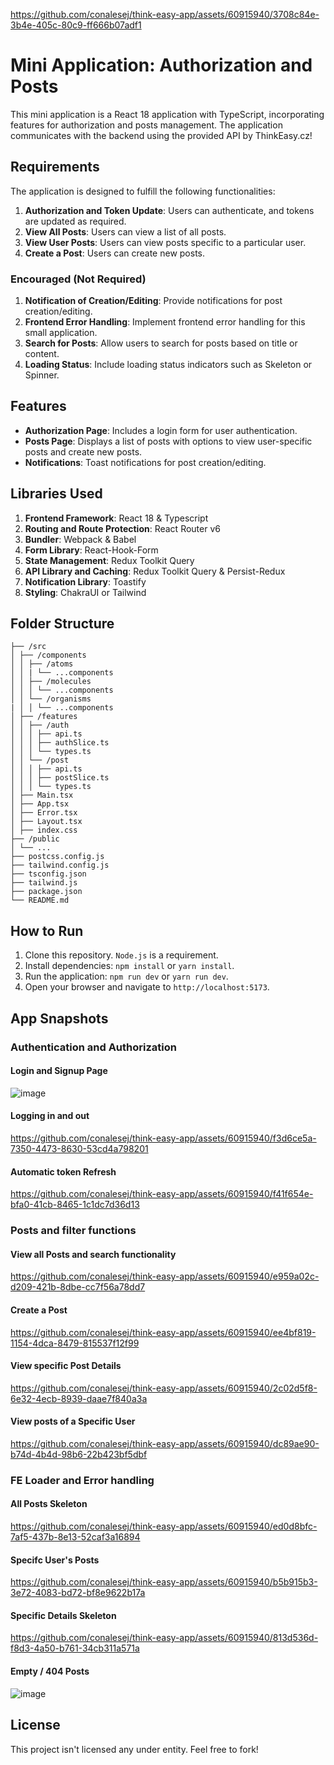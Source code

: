 
https://github.com/conalesej/think-easy-app/assets/60915940/3708c84e-3b4e-405c-80c9-ff666b07adf1
# Mini Application: Authorization and Posts

This mini application is a React 18  application with TypeScript, incorporating features for authorization and posts management. The application communicates with the backend using the provided API by ThinkEasy.cz!

## Requirements

The application is designed to fulfill the following functionalities:

1. **Authorization and Token Update**: Users can authenticate, and tokens are updated as required.
2. **View All Posts**: Users can view a list of all posts.
3. **View User Posts**: Users can view posts specific to a particular user.
4. **Create a Post**: Users can create new posts.

### Encouraged (Not Required)

1. **Notification of Creation/Editing**: Provide notifications for post creation/editing.
2. **Frontend Error Handling**: Implement frontend error handling for this small application.
3. **Search for Posts**: Allow users to search for posts based on title or content.
4. **Loading Status**: Include loading status indicators such as Skeleton or Spinner.

## Features

- **Authorization Page**: Includes a login form for user authentication.
- **Posts Page**: Displays a list of posts with options to view user-specific posts and create new posts.
- **Notifications**: Toast notifications for post creation/editing.


## Libraries Used

1. **Frontend Framework**: React 18 & Typescript
2. **Routing and Route Protection**: React Router v6
3. **Bundler**: Webpack & Babel
4. **Form Library**: React-Hook-Form
5. **State Management**: Redux Toolkit Query
6. **API Library and Caching**: Redux Toolkit Query & Persist-Redux
7. **Notification Library**: Toastify
8. **Styling**: ChakraUI or Tailwind

## Folder Structure
```
├── /src
│ ├── /components
│ │ ├── /atoms
│ │ | └── ...components  
│ │ ├── /molecules
│ │ │ └── ...components  
│ │ └── /organisms
| │ │ └── ...components  
│ ├── /features
│ │ ├── /auth
│ │ │ ├── api.ts
│ │ │ ├── authSlice.ts
│ │ │ └── types.ts
│ │ └── /post
│ │ │ ├── api.ts
│ │ │ ├── postSlice.ts
│ │ │ └── types.ts
│ ├── Main.tsx
│ ├── App.tsx
│ ├── Error.tsx
│ ├── Layout.tsx
│ ├── index.css
├── /public
│ └── ...
├── postcss.config.js
├── tailwind.config.js
├── tsconfig.json
├── tailwind.js
├── package.json
└── README.md
```

## How to Run

1. Clone this repository. `Node.js` is a requirement.
2. Install dependencies: `npm install` or `yarn install`.
3. Run the application: `npm run dev` or `yarn run dev`.
4. Open your browser and navigate to `http://localhost:5173`.

## App Snapshots
### Authentication and Authorization
#### Login and Signup Page
![image](https://github.com/conalesej/think-easy-app/assets/60915940/c23d849a-d7fc-4a5f-8181-3904ca9bce73)
#### Logging in and out
https://github.com/conalesej/think-easy-app/assets/60915940/f3d6ce5a-7350-4473-8630-53cd4a798201
#### Automatic token Refresh
https://github.com/conalesej/think-easy-app/assets/60915940/f41f654e-bfa0-41cb-8465-1c1dc7d36d13
### Posts and filter functions
#### View all Posts and search functionality
https://github.com/conalesej/think-easy-app/assets/60915940/e959a02c-d209-421b-8dbe-cc7f56a78dd7
#### Create a Post
https://github.com/conalesej/think-easy-app/assets/60915940/ee4bf819-1154-4dca-8479-815537f12f99
#### View specific Post Details
https://github.com/conalesej/think-easy-app/assets/60915940/2c02d5f8-6e32-4ecb-8939-daae7f840a3a
#### View posts of a Specific User
https://github.com/conalesej/think-easy-app/assets/60915940/dc89ae90-b74d-4b4d-98b6-22b423bf5dbf

### FE Loader and Error handling
#### All Posts Skeleton
https://github.com/conalesej/think-easy-app/assets/60915940/ed0d8bfc-7af5-437b-8e13-52caf3a16894
#### Specifc User's Posts
https://github.com/conalesej/think-easy-app/assets/60915940/b5b915b3-3e72-4083-bd72-bf8e9622b17a
#### Specific Details Skeleton 
https://github.com/conalesej/think-easy-app/assets/60915940/813d536d-f8d3-4a50-b761-34cb311a571a
#### Empty / 404 Posts
![image](https://github.com/conalesej/think-easy-app/assets/60915940/2f4e56a9-e4e7-4f9e-bb89-3e7ad0a5f13f)


## License

This project isn't licensed any under entity. Feel free to fork! 
